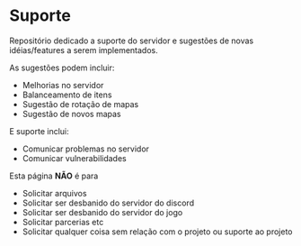 # Suporte
Repositório dedicado a suporte do servidor e sugestões de novas idéias/features a serem implementados.

As sugestões podem incluir:
- Melhorias no servidor
- Balanceamento de itens
- Sugestão de rotação de mapas
- Sugestão de novos mapas

E suporte inclui:
- Comunicar problemas no servidor
- Comunicar vulnerabilidades

Esta página **NÃO** é para
- Solicitar arquivos
- Solicitar ser desbanido do servidor do discord
- Solicitar ser desbanido do servidor do jogo
- Solicitar parcerias etc
- Solicitar qualquer coisa sem relação com o projeto ou suporte ao projeto

